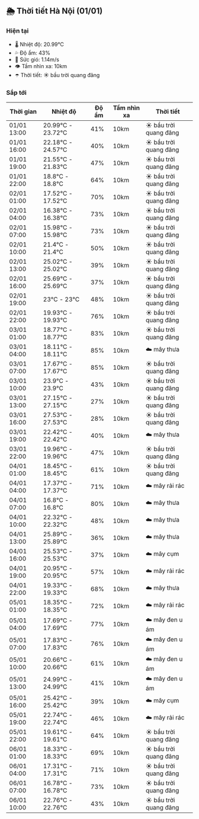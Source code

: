 ## 🌦️ Thời tiết Hà Nội (01/01)

### Hiện tại

- 🌡️ Nhiệt độ: 20.99℃
- 💦 Độ ẩm: 43%
- 💨 Sức gió: 1.14m/s
- 👁️ Tầm nhìn xa: 10km
- ☂️ Thời tiết: ☀️ bầu trời quang đãng

### Sắp tới

| Thời gian | Nhiệt độ | Độ ẩm | Tầm nhìn xa | Thời tiết |
| --- | --- | --- | --- | --- |
| 01/01 13:00 | 20.99℃ - 23.72℃ | 41% | 10km | ☀️ bầu trời quang đãng |
| 01/01 16:00 | 22.18℃ - 24.57℃ | 40% | 10km | ☀️ bầu trời quang đãng |
| 01/01 19:00 | 21.55℃ - 21.83℃ | 47% | 10km | ☀️ bầu trời quang đãng |
| 01/01 22:00 | 18.8℃ - 18.8℃ | 64% | 10km | ☀️ bầu trời quang đãng |
| 02/01 01:00 | 17.52℃ - 17.52℃ | 70% | 10km | ☀️ bầu trời quang đãng |
| 02/01 04:00 | 16.38℃ - 16.38℃ | 73% | 10km | ☀️ bầu trời quang đãng |
| 02/01 07:00 | 15.98℃ - 15.98℃ | 73% | 10km | ☀️ bầu trời quang đãng |
| 02/01 10:00 | 21.4℃ - 21.4℃ | 50% | 10km | ☀️ bầu trời quang đãng |
| 02/01 13:00 | 25.02℃ - 25.02℃ | 39% | 10km | ☀️ bầu trời quang đãng |
| 02/01 16:00 | 25.69℃ - 25.69℃ | 37% | 10km | ☀️ bầu trời quang đãng |
| 02/01 19:00 | 23℃ - 23℃ | 48% | 10km | ☀️ bầu trời quang đãng |
| 02/01 22:00 | 19.93℃ - 19.93℃ | 76% | 10km | ☀️ bầu trời quang đãng |
| 03/01 01:00 | 18.77℃ - 18.77℃ | 83% | 10km | ☀️ bầu trời quang đãng |
| 03/01 04:00 | 18.11℃ - 18.11℃ | 85% | 10km | ☁️ mây thưa |
| 03/01 07:00 | 17.67℃ - 17.67℃ | 85% | 10km | ☀️ bầu trời quang đãng |
| 03/01 10:00 | 23.9℃ - 23.9℃ | 43% | 10km | ☀️ bầu trời quang đãng |
| 03/01 13:00 | 27.15℃ - 27.15℃ | 27% | 10km | ☀️ bầu trời quang đãng |
| 03/01 16:00 | 27.53℃ - 27.53℃ | 28% | 10km | ☀️ bầu trời quang đãng |
| 03/01 19:00 | 22.42℃ - 22.42℃ | 40% | 10km | ☁️ mây thưa |
| 03/01 22:00 | 19.96℃ - 19.96℃ | 47% | 10km | ☀️ bầu trời quang đãng |
| 04/01 01:00 | 18.45℃ - 18.45℃ | 61% | 10km | ☀️ bầu trời quang đãng |
| 04/01 04:00 | 17.37℃ - 17.37℃ | 71% | 10km | ☁️ mây rải rác |
| 04/01 07:00 | 16.8℃ - 16.8℃ | 80% | 10km | ☁️ mây thưa |
| 04/01 10:00 | 22.32℃ - 22.32℃ | 48% | 10km | ☁️ mây thưa |
| 04/01 13:00 | 25.89℃ - 25.89℃ | 36% | 10km | ☁️ mây thưa |
| 04/01 16:00 | 25.53℃ - 25.53℃ | 37% | 10km | ☁️ mây cụm |
| 04/01 19:00 | 20.95℃ - 20.95℃ | 57% | 10km | ☁️ mây rải rác |
| 04/01 22:00 | 19.33℃ - 19.33℃ | 68% | 10km | ☁️ mây thưa |
| 05/01 01:00 | 18.35℃ - 18.35℃ | 72% | 10km | ☁️ mây rải rác |
| 05/01 04:00 | 17.69℃ - 17.69℃ | 77% | 10km | ☁️ mây đen u ám |
| 05/01 07:00 | 17.83℃ - 17.83℃ | 76% | 10km | ☁️ mây đen u ám |
| 05/01 10:00 | 20.66℃ - 20.66℃ | 61% | 10km | ☁️ mây đen u ám |
| 05/01 13:00 | 24.99℃ - 24.99℃ | 41% | 10km | ☁️ mây đen u ám |
| 05/01 16:00 | 25.42℃ - 25.42℃ | 39% | 10km | ☁️ mây cụm |
| 05/01 19:00 | 22.74℃ - 22.74℃ | 46% | 10km | ☁️ mây rải rác |
| 05/01 22:00 | 19.61℃ - 19.61℃ | 64% | 10km | ☀️ bầu trời quang đãng |
| 06/01 01:00 | 18.33℃ - 18.33℃ | 69% | 10km | ☀️ bầu trời quang đãng |
| 06/01 04:00 | 17.31℃ - 17.31℃ | 71% | 10km | ☀️ bầu trời quang đãng |
| 06/01 07:00 | 16.78℃ - 16.78℃ | 73% | 10km | ☀️ bầu trời quang đãng |
| 06/01 10:00 | 22.76℃ - 22.76℃ | 43% | 10km | ☀️ bầu trời quang đãng |
